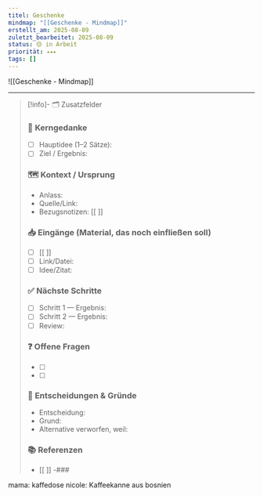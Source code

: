 ```yaml
---
titel: Geschenke
mindmap: "[[Geschenke - Mindmap]]"
erstellt_am: 2025-08-09
zuletzt_bearbeitet: 2025-08-09
status: 🟡 in Arbeit
priorität: ⭑⭑⭑
tags: []
---
```


![[Geschenke - Mindmap]]

---

> [!info]- 🗂 Zusatzfelder
> 
> ### 📌 Kerngedanke
> - [ ] Hauptidee (1–2 Sätze):
> - [ ] Ziel / Ergebnis:
> 
> ### 🗺 Kontext / Ursprung
> - Anlass:
> - Quelle/Link: 
> - Bezugsnotizen: [[ ]]
> 
> ### 📥 Eingänge (Material, das noch einfließen soll)
> - [ ] [[ ]] 
> - [ ] Link/Datei:
> - [ ] Idee/Zitat:
> 
> ### ✅ Nächste Schritte
> - [ ] Schritt 1 — Ergebnis:
> - [ ] Schritt 2 — Ergebnis:
> - [ ] Review:
> 
> ### ❓ Offene Fragen
> - [ ] 
> - [ ] 
> 
> ### 🧷 Entscheidungen & Gründe
> - Entscheidung:
> - Grund:
> - Alternative verworfen, weil:
> 
> ### 📚 Referenzen
> - [[ ]]
> -### 
> 

mama: kaffedose
nicole: Kaffeekanne aus bosnien